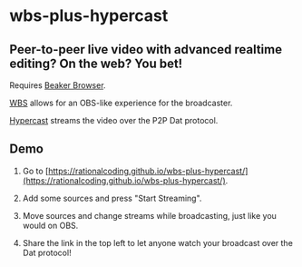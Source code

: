 # wbs-plus-hypercast

## Peer-to-peer live video with advanced realtime editing? On the web? You bet!

Requires [Beaker Browser](https://beakerbrowser.com/).

[WBS](https://github.com/RationalCoding/Web-Broadcasting-Software) allows for an OBS-like experience for the broadcaster.

[Hypercast](https://github.com/RationalCoding/hypercast-browser) streams the video over the P2P Dat protocol.

## Demo

1. Go to [https://rationalcoding.github.io/wbs-plus-hypercast/](https://rationalcoding.github.io/wbs-plus-hypercast/).

2. Add some sources and press "Start Streaming".

3. Move sources and change streams while broadcasting, just like you would on OBS.

4. Share the link in the top left to let anyone watch your broadcast over the Dat protocol!

